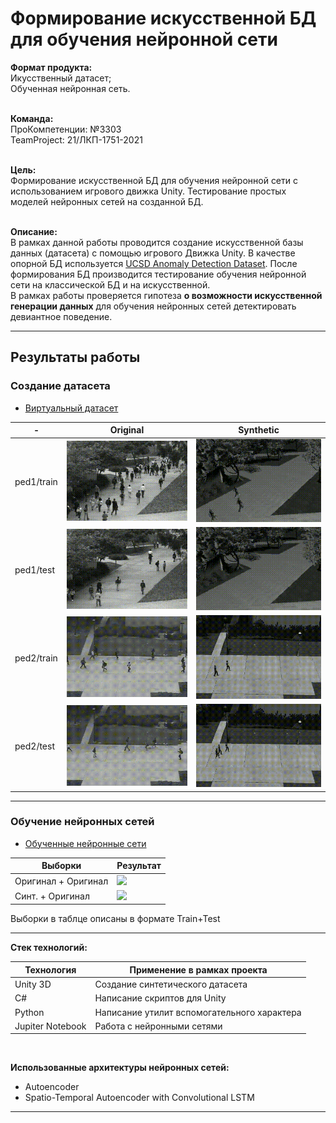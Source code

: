 # Формирование искусственной БД для обучения нейронной сети

**Формат продукта:**  
Икусственный датасет;  
Обученная нейронная сеть.  
<br>

**Команда:**  
ПроКомпетенции: №3303  
TeamProject: 21/ЛКП-1751-2021  
<br>  

**Цель:**  
Формирование искусственной БД для обучения нейронной сети с использованием игрового движка Unity. Тестирование простых моделей нейронных сетей на созданной БД.  
<br>  

**Опиcание:**  
В рамках данной работы проводится создание искусственной базы данных (датасета) с помощью игрового Движка Unity. В качестве опорной БД используется [UCSD Anomaly Detection Dataset](http://www.svcl.ucsd.edu/projects/anomaly/dataset.html). После формирования БД производится тестирование обучения нейронной сети на классической БД и на искусственной.  
В рамках работы проверяется гипотеза **о возможности искусственной генерации данных** для обучения нейронных сетей детектировать девиантное поведение.  
____
## Результаты работы 
### Создание датасета
* [Виртуальный датасет](https://disk.yandex.ru/d/8J9kPHXBkgxoqw)



-|Original  | Synthetic
----|------------- | -------------
ped1/train|![](/Dataset%20analytics/orig_ped1_train003.gif)|![](/Dataset%20analytics/virt_ped1_train003.gif)
ped1/test| ![](/Dataset%20analytics/orig_ped1_test019.gif)|![](/Dataset%20analytics/virt_ped1_test019.gif)
ped2/train|![](/Dataset%20analytics/orig_ped2_train006.gif)|![](/Dataset%20analytics/virt_ped2_train006.gif)
ped2/test|![](/Dataset%20analytics/orig_ped2_test004.gif)|![](/Dataset%20analytics/virt_ped2_test004.gif)
___
### Обучение нейронных сетей
* [Обученные нейронные сети]()  

Выборки| Результат
------------- | -------------
Оригинал + Оригинал | ![](/Dataset%20analytics/originalOnOriginal.gif)
Синт. + Оригинал  | ![](/Dataset%20analytics/ourOnOriginal.gif)
Выборки в таблце описаны в формате Train+Test
___
**Стек технологий:** 

Технология  | Применение в рамках проекта
------------- | -------------
Unity 3D  | Создание синтетического датасета
C#  | Написание скриптов для Unity
Python | Написание утилит вспомогательного характера
Jupiter Notebook | Работа с нейронными сетями

<br>
 
**Использованные архитектуры нейронных сетей:**
* Autoencoder 
* Spatio-Temporal Autoencoder with Convolutional LSTM
___


